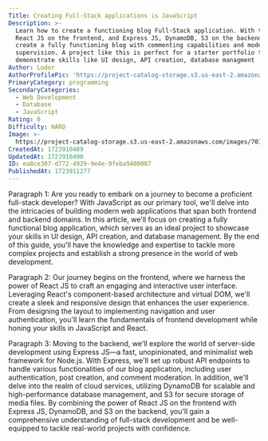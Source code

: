 ```yaml
---
Title: Creating Full-Stack applications is JavaScript
Description: >-
  Learn how to create a functioning blog Full-Stack application. With tools like
  React JS on the frontend, and Express JS, DynamoDB, S3 on the backend. We will
  create a fully functioning blog with commenting capabilities and moderation
  supervision. A project like this is perfect for a starter portfolio to
  demonstrate skills like UI design, API creation, database managment
Author: Lodor
AuthorProfilePic: 'https://project-catalog-storage.s3.us-east-2.amazonaws.com/images/pfp.png'
PrimaryCategory: programming
SecondaryCategories:
  - Web Development
  - Database
  - JavaScript
Rating: 0
Difficulty: HARD
Image: >-
  https://project-catalog-storage.s3.us-east-2.amazonaws.com/images/701cf9cc-9c6e-4027-936e-3de8aa1c3453.png
CreatedAt: 1723910489
UpdatedAt: 1723910490
ID: ea8ce307-d772-4929-9e4e-9feba9400087
PublishedAt: 1723911277
---
```


Paragraph 1:
Are you ready to embark on a journey to become a proficient full-stack developer? With JavaScript as our primary tool, we'll delve into the intricacies of building modern web applications that span both frontend and backend domains. In this article, we'll focus on creating a fully functional blog application, which serves as an ideal project to showcase your skills in UI design, API creation, and database management. By the end of this guide, you'll have the knowledge and expertise to tackle more complex projects and establish a strong presence in the world of web development.

Paragraph 2:
Our journey begins on the frontend, where we harness the power of React JS to craft an engaging and interactive user interface. Leveraging React's component-based architecture and virtual DOM, we'll create a sleek and responsive design that enhances the user experience. From designing the layout to implementing navigation and user authentication, you'll learn the fundamentals of frontend development while honing your skills in JavaScript and React.

Paragraph 3:
Moving to the backend, we'll explore the world of server-side development using Express JS—a fast, unopinionated, and minimalist web framework for Node.js. With Express, we'll set up robust API endpoints to handle various functionalities of our blog application, including user authentication, post creation, and comment moderation. In addition, we'll delve into the realm of cloud services, utilizing DynamoDB for scalable and high-performance database management, and S3 for secure storage of media files. By combining the power of React JS on the frontend with Express JS, DynamoDB, and S3 on the backend, you'll gain a comprehensive understanding of full-stack development and be well-equipped to tackle real-world projects with confidence.
